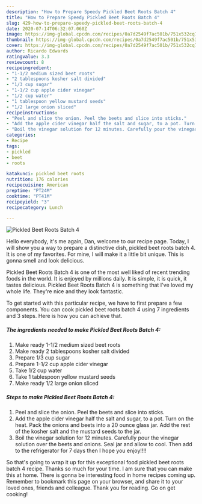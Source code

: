 ```yaml
---
description: "How to Prepare Speedy Pickled Beet Roots Batch 4"
title: "How to Prepare Speedy Pickled Beet Roots Batch 4"
slug: 429-how-to-prepare-speedy-pickled-beet-roots-batch-4
date: 2020-07-14T06:32:07.060Z
image: https://img-global.cpcdn.com/recipes/0a7d2549f7ac501b/751x532cq70/pickled-beet-roots-batch-4-recipe-main-photo.jpg
thumbnail: https://img-global.cpcdn.com/recipes/0a7d2549f7ac501b/751x532cq70/pickled-beet-roots-batch-4-recipe-main-photo.jpg
cover: https://img-global.cpcdn.com/recipes/0a7d2549f7ac501b/751x532cq70/pickled-beet-roots-batch-4-recipe-main-photo.jpg
author: Ricardo Edwards
ratingvalue: 3.3
reviewcount: 8
recipeingredient:
- "1-1/2 medium sized beet roots"
- "2 tablespoons kosher salt divided"
- "1/3 cup sugar"
- "1-1/2 cup apple cider vinegar"
- "1/2 cup water"
- "1 tablespoon yellow mustard seeds"
- "1/2 large onion sliced"
recipeinstructions:
- "Peel and slice the onion. Peel the beets and slice into sticks."
- "Add the apple cider vinegar half the salt and sugar, to a pot. Turn on the heat. Pack the onions and beets into a 20 ounce glass jar. Add the rest of the kosher salt and the mustard seeds to the jar."
- "Boil the vinegar solution for 12 minutes. Carefully pour the vinegar solution over the beets and onions. Seal jar and allow to cool. Then add to the refrigerator for 7 days then I hope you enjoy!!!!"
categories:
- Recipe
tags:
- pickled
- beet
- roots

katakunci: pickled beet roots 
nutrition: 176 calories
recipecuisine: American
preptime: "PT24M"
cooktime: "PT41M"
recipeyield: "3"
recipecategory: Lunch

---
```



![Pickled Beet Roots Batch 4](https://img-global.cpcdn.com/recipes/0a7d2549f7ac501b/751x532cq70/pickled-beet-roots-batch-4-recipe-main-photo.jpg)

Hello everybody, it's me again, Dan, welcome to our recipe page. Today, I will show you a way to prepare a distinctive dish, pickled beet roots batch 4. It is one of my favorites. For mine, I will make it a little bit unique. This is gonna smell and look delicious.



Pickled Beet Roots Batch 4 is one of the most well liked of recent trending foods in the world. It is enjoyed by millions daily. It is simple, it is quick, it tastes delicious. Pickled Beet Roots Batch 4 is something that I've loved my whole life. They're nice and they look fantastic.


To get started with this particular recipe, we have to first prepare a few components. You can cook pickled beet roots batch 4 using 7 ingredients and 3 steps. Here is how you can achieve that.

<!--inarticleads1-->

##### The ingredients needed to make Pickled Beet Roots Batch 4:

1. Make ready 1-1/2 medium sized beet roots
1. Make ready 2 tablespoons kosher salt divided
1. Prepare 1/3 cup sugar
1. Prepare 1-1/2 cup apple cider vinegar
1. Take 1/2 cup water
1. Take 1 tablespoon yellow mustard seeds
1. Make ready 1/2 large onion sliced




<!--inarticleads2-->

##### Steps to make Pickled Beet Roots Batch 4:

1. Peel and slice the onion. Peel the beets and slice into sticks.
1. Add the apple cider vinegar half the salt and sugar, to a pot. Turn on the heat. Pack the onions and beets into a 20 ounce glass jar. Add the rest of the kosher salt and the mustard seeds to the jar.
1. Boil the vinegar solution for 12 minutes. Carefully pour the vinegar solution over the beets and onions. Seal jar and allow to cool. Then add to the refrigerator for 7 days then I hope you enjoy!!!!




So that's going to wrap it up for this exceptional food pickled beet roots batch 4 recipe. Thanks so much for your time. I am sure that you can make this at home. There is gonna be interesting food in home recipes coming up. Remember to bookmark this page on your browser, and share it to your loved ones, friends and colleague. Thank you for reading. Go on get cooking!
